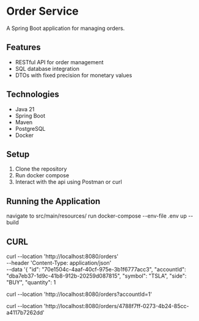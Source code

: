 # Order Service

A Spring Boot application for managing orders.

## Features

- RESTful API for order management
- SQL database integration
- DTOs with fixed precision for monetary values

## Technologies

- Java 21
- Spring Boot
- Maven
- PostgreSQL
- Docker

## Setup

1. Clone the repository
2. Run docker compose 
3. Interact with the api using Postman or curl

## Running the Application
navigate to src/main/resources/
run docker-compose --env-file .env up --build

## CURL
curl --location 'http://localhost:8080/orders' \
--header 'Content-Type: application/json' \
--data '{
"id": "70e1504c-4aaf-40cf-975e-3b1f6777acc3",
"accountId": "dba7eb37-1d9c-41b8-912b-20259d087815",
"symbol": "TSLA",
"side": "BUY",
"quantity": 1

curl --location 'http://localhost:8080/orders?accountId=1'

curl --location 'http://localhost:8080/orders/4788f7ff-0273-4b24-85cc-a4117b7262dd'